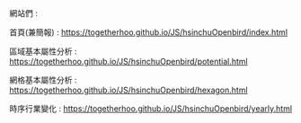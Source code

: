 網站們 : 

首頁(兼簡報) : https://togetherhoo.github.io/JS/hsinchuOpenbird/index.html

區域基本屬性分析 : https://togetherhoo.github.io/JS/hsinchuOpenbird/potential.html

網格基本屬性分析 : https://togetherhoo.github.io/JS/hsinchuOpenbird/hexagon.html

時序行業變化 : https://togetherhoo.github.io/JS/hsinchuOpenbird/yearly.html